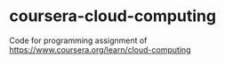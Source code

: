 # coursera-cloud-computing
Code for programming assignment of https://www.coursera.org/learn/cloud-computing
